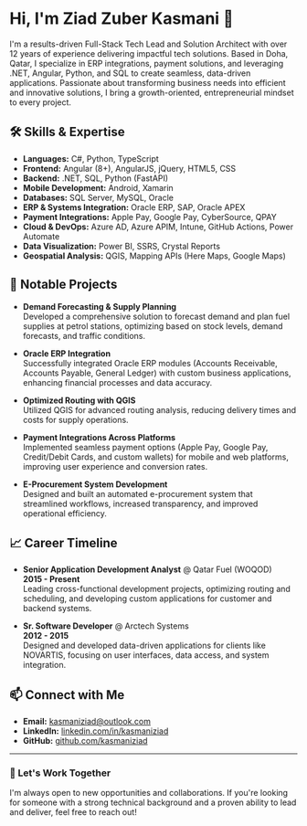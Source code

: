 # Hi, I'm Ziad Zuber Kasmani 👋

I'm a results-driven Full-Stack Tech Lead and Solution Architect with over 12 years of experience delivering impactful tech solutions. Based in Doha, Qatar, I specialize in ERP integrations, payment solutions, and leveraging .NET, Angular, Python, and SQL to create seamless, data-driven applications. Passionate about transforming business needs into efficient and innovative solutions, I bring a growth-oriented, entrepreneurial mindset to every project.

## 🛠 Skills & Expertise

- **Languages:** C#, Python, TypeScript
- **Frontend:** Angular (8+), AngularJS, jQuery, HTML5, CSS
- **Backend:** .NET, SQL, Python (FastAPI)
- **Mobile Development:** Android, Xamarin
- **Databases:** SQL Server, MySQL, Oracle
- **ERP & Systems Integration:** Oracle ERP, SAP, Oracle APEX
- **Payment Integrations:** Apple Pay, Google Pay, CyberSource, QPAY
- **Cloud & DevOps:** Azure AD, Azure APIM, Intune, GitHub Actions, Power Automate
- **Data Visualization:** Power BI, SSRS, Crystal Reports
- **Geospatial Analysis:** QGIS, Mapping APIs (Here Maps, Google Maps)

## 🚀 Notable Projects

- **Demand Forecasting & Supply Planning**  
  Developed a comprehensive solution to forecast demand and plan fuel supplies at petrol stations, optimizing based on stock levels, demand forecasts, and traffic conditions.

- **Oracle ERP Integration**  
  Successfully integrated Oracle ERP modules (Accounts Receivable, Accounts Payable, General Ledger) with custom business applications, enhancing financial processes and data accuracy.

- **Optimized Routing with QGIS**  
  Utilized QGIS for advanced routing analysis, reducing delivery times and costs for supply operations.

- **Payment Integrations Across Platforms**  
  Implemented seamless payment options (Apple Pay, Google Pay, Credit/Debit Cards, and custom wallets) for mobile and web platforms, improving user experience and conversion rates.

- **E-Procurement System Development**  
  Designed and built an automated e-procurement system that streamlined workflows, increased transparency, and improved operational efficiency.

## 📈 Career Timeline

- **Senior Application Development Analyst** @ Qatar Fuel (WOQOD)  
  **2015 - Present**  
  Leading cross-functional development projects, optimizing routing and scheduling, and developing custom applications for customer and backend systems.

- **Sr. Software Developer** @ Arctech Systems  
  **2012 - 2015**  
  Designed and developed data-driven applications for clients like NOVARTIS, focusing on user interfaces, data access, and system integration.

## 📫 Connect with Me

- **Email:** [kasmaniziad@outlook.com](mailto:kasmaniziad@outlook.com)
- **LinkedIn:** [linkedin.com/in/kasmaniziad](https://linkedin.com/in/kasmaniziad)
- **GitHub:** [github.com/kasmaniziad](https://github.com/kasmaniziad)

---

### 💼 Let's Work Together

I'm always open to new opportunities and collaborations. If you're looking for someone with a strong technical background and a proven ability to lead and deliver, feel free to reach out!
